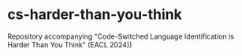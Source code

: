 # cs-harder-than-you-think
Repository accompanying "Code-Switched Language Identification is Harder Than You Think" (EACL 2024))
